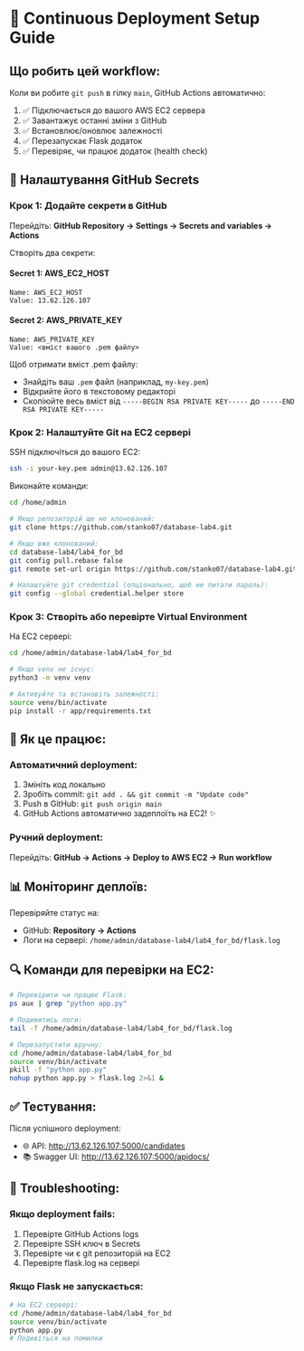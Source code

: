 # 🚀 Continuous Deployment Setup Guide

## Що робить цей workflow:

Коли ви робите `git push` в гілку `main`, GitHub Actions автоматично:
1. ✅ Підключається до вашого AWS EC2 сервера
2. ✅ Завантажує останні зміни з GitHub
3. ✅ Встановлює/оновлює залежності
4. ✅ Перезапускає Flask додаток
5. ✅ Перевіряє, чи працює додаток (health check)

## 📝 Налаштування GitHub Secrets

### Крок 1: Додайте секрети в GitHub

Перейдіть: **GitHub Repository → Settings → Secrets and variables → Actions**

Створіть два секрети:

#### Secret 1: AWS_EC2_HOST
```
Name: AWS_EC2_HOST
Value: 13.62.126.107
```

#### Secret 2: AWS_PRIVATE_KEY
```
Name: AWS_PRIVATE_KEY
Value: <вміст вашого .pem файлу>
```

Щоб отримати вміст .pem файлу:
- Знайдіть ваш `.pem` файл (наприклад, `my-key.pem`)
- Відкрийте його в текстовому редакторі
- Скопіюйте весь вміст від `-----BEGIN RSA PRIVATE KEY-----` до `-----END RSA PRIVATE KEY-----`

### Крок 2: Налаштуйте Git на EC2 сервері

SSH підключіться до вашого EC2:
```bash
ssh -i your-key.pem admin@13.62.126.107
```

Виконайте команди:
```bash
cd /home/admin

# Якщо репозиторій ще не клонований:
git clone https://github.com/stanko07/database-lab4.git

# Якщо вже клонований:
cd database-lab4/lab4_for_bd
git config pull.rebase false
git remote set-url origin https://github.com/stanko07/database-lab4.git

# Налаштуйте git credential (опціонально, щоб не питати пароль):
git config --global credential.helper store
```

### Крок 3: Створіть або перевірте Virtual Environment

На EC2 сервері:
```bash
cd /home/admin/database-lab4/lab4_for_bd

# Якщо venv не існує:
python3 -m venv venv

# Активуйте та встановіть залежності:
source venv/bin/activate
pip install -r app/requirements.txt
```

## 🎯 Як це працює:

### Автоматичний deployment:
1. Змініть код локально
2. Зробіть commit: `git add . && git commit -m "Update code"`
3. Push в GitHub: `git push origin main`
4. GitHub Actions автоматично задеплоїть на EC2! ✨

### Ручний deployment:
Перейдіть: **GitHub → Actions → Deploy to AWS EC2 → Run workflow**

## 📊 Моніторинг деплоїв:

Перевіряйте статус на:
- GitHub: **Repository → Actions**
- Логи на сервері: `/home/admin/database-lab4/lab4_for_bd/flask.log`

## 🔍 Команди для перевірки на EC2:

```bash
# Перевірити чи працює Flask:
ps aux | grep "python app.py"

# Подивитись логи:
tail -f /home/admin/database-lab4/lab4_for_bd/flask.log

# Перезапустити вручну:
cd /home/admin/database-lab4/lab4_for_bd
source venv/bin/activate
pkill -f "python app.py"
nohup python app.py > flask.log 2>&1 &
```

## ✅ Тестування:

Після успішного deployment:
- 🌐 API: http://13.62.126.107:5000/candidates
- 📚 Swagger UI: http://13.62.126.107:5000/apidocs/

## 🔧 Troubleshooting:

### Якщо deployment fails:
1. Перевірте GitHub Actions logs
2. Перевірте SSH ключ в Secrets
3. Перевірте чи є git репозиторій на EC2
4. Перевірте flask.log на сервері

### Якщо Flask не запускається:
```bash
# На EC2 сервері:
cd /home/admin/database-lab4/lab4_for_bd
source venv/bin/activate
python app.py
# Подивіться на помилки
```
